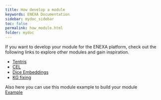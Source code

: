 ```yaml
---
title: How develop a module 
keywords: ENEXA Documentation
sidebar: mydoc_sidebar
toc: false
permalink: how_module.html
folder: mydoc
---
```


If you want to develop your module for the ENEXA platform, check out the following links to explore other modules and gain inspiration.
- [Tentris](https://github.com/EnexaProject/enexa-tentris-module) 
- [CEL](https://github.com/EnexaProject/enexa-cel-deploy-module)
- [Dice Embeddings](https://github.com/EnexaProject/enexa-dice-embeddings)
- [KG fixing](https://github.com/EnexaProject/enexa-kg-fixing-module)

Also here you can use this module example to build your module  
[Example](https://github.com/EnexaProject/enexa-example-module)


 